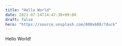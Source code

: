 ```yaml
---
title: "Hello World"
date: 2021-07-14T14:47:38+09:00
draft: false
hero: "https://source.unsplash.com/800x600/?duck"
---
```


Hello World!